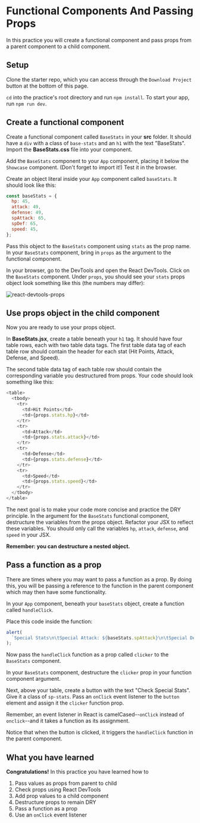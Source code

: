 # Functional Components And Passing Props

In this practice you will create a functional component and pass props from a
parent component to a child component.

## Setup

Clone the starter repo, which you can access through the `Download Project`
button at the bottom of this page.

`cd` into the practice's root directory and run `npm install`. To start your
app, run `npm run dev`.

## Create a functional component

Create a functional component called `BaseStats` in your __src__ folder. It
should have a `div` with a class of `base-stats` and an `h1` with the text
"BaseStats". Import the __BaseStats.css__ file into your component.

Add the `BaseStats` component to your `App` component, placing it below the
`Showcase` component. (Don't forget to import it!) Test it in the browser.

Create an object literal inside your `App` component called `baseStats`.
It should look like this:

```js
const baseStats = {
  hp: 45,
  attack: 49,
  defense: 49,
  spAttack: 65,
  spDef: 65,
  speed: 45,
};
```

Pass this object to the `BaseStats` component using `stats` as the prop name.
In your `BaseStats` component, bring in `props` as the argument to the
functional component.

In your browser, go to the DevTools and open the React DevTools. Click on the
`BaseStats` component. Under `props`, you should see your `stats` props object
look something like this (the numbers may differ):

![react-devtools-props]

## Use props object in the child component

Now you are ready to use your props object.

In __BaseStats.jsx__, create a table beneath your `h1` tag. It should have four
table rows, each with two table data tags. The first table data tag of each
table row should contain the header for each stat (Hit Points, Attack, Defense,
and Speed).

The second table data tag of each table row should contain the corresponding
variable you destructured from props. Your code should look something like this:

```js
<table>
  <tbody>
    <tr>
      <td>Hit Points</td>
      <td>{props.stats.hp}</td>
    </tr>
    <tr>
      <td>Attack</td>
      <td>{props.stats.attack}</td>
    </tr>
    <tr>
      <td>Defense</td>
      <td>{props.stats.defense}</td>
    </tr>
    <tr>
      <td>Speed</td>
      <td>{props.stats.speed}</td>
    </tr>
  </tbody>
</table>
```

The next goal is to make your code more concise and practice the DRY principle.
In the argument for the `BaseStats` functional component, destructure the
variables from the props object. Refactor your JSX to reflect these variables.
You should only call the variables `hp`, `attack`, `defense`, and `speed` in
your JSX.

**Remember: you can destructure a nested object.**

## Pass a function as a prop

There are times where you may want to pass a function as a prop. By doing this,
you will be passing a reference to the function in the parent component which
may then have some functionality.

In your `App` component, beneath your `baseStats` object, create a function
called `handleClick`.

Place this code inside the function:

```js
alert(
  `Special Stats\n\tSpecial Attack: ${baseStats.spAttack}\n\tSpecial Defense: ${baseStats.spDef}`
);
```

Now pass the `handleClick` function as a prop called `clicker` to the
`BaseStats` component.

In your `BaseStats` component, destructure the `clicker` prop in your function
component argument.

Next, above your table, create a button with the text "Check Special Stats".
Give it a class of `sp-stats`. Pass an `onClick` event listener to the `button`
element and assign it the `clicker` function prop.

Remember, an event listener in React is camelCased--`onClick` instead of
`onclick`--and it takes a function as its assignment.

Notice that when the button is clicked, it triggers the `handleClick` function
in the parent component.

## What you have learned

**Congratulations!** In this practice you have learned how to

1. Pass values as props from parent to child
2. Check props using React DevTools
3. Add prop values to a child component
4. Destructure props to remain DRY
5. Pass a function as a prop
6. Use an `onClick` event listener

[react-devtools-props]: https://appacademy-open-assets.s3.us-west-1.amazonaws.com/Modular-Curriculum/content/react-redux/topics/intro-to-react/assets/react-devtools-props.png
